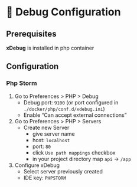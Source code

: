 # 🐛 Debug Configuration

## Prerequisites

**xDebug** is installed in php container

## Configuration

### Php Storm

1. Go to Preferences > PHP > Debug
   * Debug port: `9100` (or port configured in `./docker/php/conf.d/xdebug.ini`)
   * Enable “Can accept external connections”
2. Go to Preferences > PHP > Servers
   * Create new Server
     * give server name
     * host: `localhost`
     * port: `80`
     * click `Use path mappings` checkbox
     * in your project directory map `api` -> `/app`
3. Configure xDebug
   * Select server previously created
   * IDE key: `PHPSTORM`
